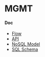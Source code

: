 # MGMT

#### Doc
- [Flow](doc/flow.md)
- [API](doc/api.md)
- [NoSQL Model](doc/nosql.md)
- [SQL Schema](database/README.md)